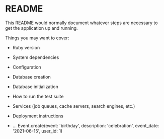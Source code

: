 # README

This README would normally document whatever steps are necessary to get the
application up and running.

Things you may want to cover:

* Ruby version

* System dependencies

* Configuration

* Database creation

* Database initialization

* How to run the test suite

* Services (job queues, cache servers, search engines, etc.)

* Deployment instructions

* ...
    Event.create(event: 'birthday', description: 'celebration', event_date: '2021-06-15', user_id: 1)

